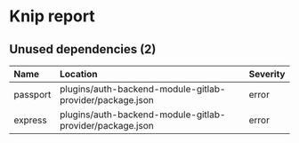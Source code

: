 # Knip report

## Unused dependencies (2)

| Name     | Location     | Severity |
| :------- | :----------- | :------- |
| passport | plugins/auth-backend-module-gitlab-provider/package.json | error    |
| express  | plugins/auth-backend-module-gitlab-provider/package.json | error    |

